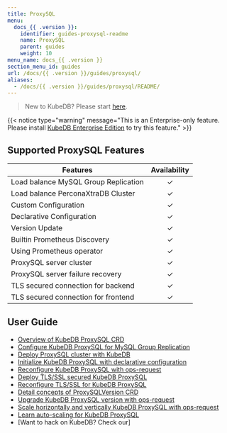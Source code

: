 ```yaml
---
title: ProxySQL
menu:
  docs_{{ .version }}:
    identifier: guides-proxysql-readme
    name: ProxySQL
    parent: guides
    weight: 10
menu_name: docs_{{ .version }}
section_menu_id: guides
url: /docs/{{ .version }}/guides/proxysql/
aliases:
  - /docs/{{ .version }}/guides/proxysql/README/
---
```


> New to KubeDB? Please start [here](/docs/README.md).

{{< notice type="warning" message="This is an Enterprise-only feature. Please install [KubeDB Enterprise Edition](/docs/setup/install/enterprise.md) to try this feature." >}}

## Supported ProxySQL Features

| Features                             | Availability |
| ------------------------------------ | :----------: |
| Load balance MySQL Group Replication |   &#10003;   |
| Load balance PerconaXtraDB Cluster   |   &#10003;   |
| Custom Configuration                 |   &#10003;   |
| Declarative Configuration            |   &#10003;   |
| Version Update                       |   &#10003;   |
| Builtin Prometheus Discovery         |   &#10003;   |
| Using Prometheus operator            |   &#10003;   |
| ProxySQL server cluster              |   &#10003;   |
| ProxySQL server failure recovery     |   &#10003;   |
| TLS secured connection for backend   |   &#10003;   |
| TLS secured connection for frontend  |   &#10003;   |

## User Guide

- [Overview of KubeDB ProxySQL CRD](/docs/guides/proxysql/concepts/proxysql/index.md) 
- [Configure KubeDB ProxySQL for MySQL Group Replication](/docs/guides/proxysql/quickstart/mysqlgrp/index.md)
- [Deploy ProxySQL cluster with KubeDB](/docs/guides/proxysql/clustering/proxysql-cluster/index.md) 
- [Initialize KubeDB ProxySQL with declarative configuration](/docs/guides/proxysql/concepts/declarativeConfiguration/index.md) 
- [Reconfigure KubeDB ProxySQL with ops-request](/docs/guides/proxysql/concepts/opsrequest/index.md)
- [Deploy TLS/SSL secured KubeDB ProxySQL](/docs/guides/proxysql/tls/configure/index.md)
- [Reconfigure TLS/SSL for KubeDB ProxySQL](/docs/guides/proxysql/reconfigure-tls/cluster/index.md)
- [Detail concepts of ProxySQLVersion CRD](/docs/guides/proxysql/concepts/proxysql-version/index.md)
- [Upgrade KubeDB ProxySQL version with ops-request](/docs/guides/proxysql/upgrading/cluster/index.md)
- [Scale horizontally and vertically KubeDB ProxySQL with ops-request](/docs/guides/proxysql/scaling/horizontal-scaling/cluster/index.md)
- [Learn auto-scaling for KubeDB ProxySQL](/docs/guides/proxysql/autoscaler/compute/cluster/index.md)
- [Want to hack on KubeDB? Check our] 
